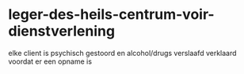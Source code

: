 # leger-des-heils-centrum-voir-dienstverlening
elke client is psychisch gestoord en alcohol/drugs verslaafd verklaard voordat er een opname is
